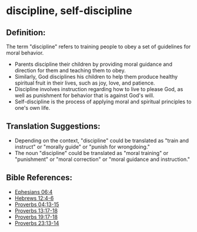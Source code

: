 # discipline, self-discipline #

## Definition: ##

The term "discipline" refers to training people to obey a set of guidelines for moral behavior.

* Parents discipline their children by providing moral guidance and direction for them and teaching them to obey.
* Similarly, God disciplines his children to help them produce healthy spiritual fruit in their lives, such as joy, love, and patience.
* Discipline involves instruction regarding how to live to please God, as well as punishment for behavior that is against God's will.
* Self-discipline is the process of applying moral and spiritual principles to one's own life.

## Translation Suggestions: ##

 * Depending on the context, "discipline" could be translated as "train and instruct" or "morally guide" or "punish for wrongdoing."
 * The noun "discipline" could be translated as "moral training" or "punishment" or "moral correction" or "moral guidance and instruction."

## Bible References: ##

* [Ephesians 06:4](en/tn/eph/help/06/04)
* [Hebrews 12:4-6](en/tn/heb/help/12/04)
* [Proverbs 04:13-15](en/tn/pro/help/04/13)
* [Proverbs 13:17-18](en/tn/pro/help/13/17)
* [Proverbs 19:17-18](en/tn/pro/help/19/17)
* [Proverbs 23:13-14](en/tn/pro/help/23/13)